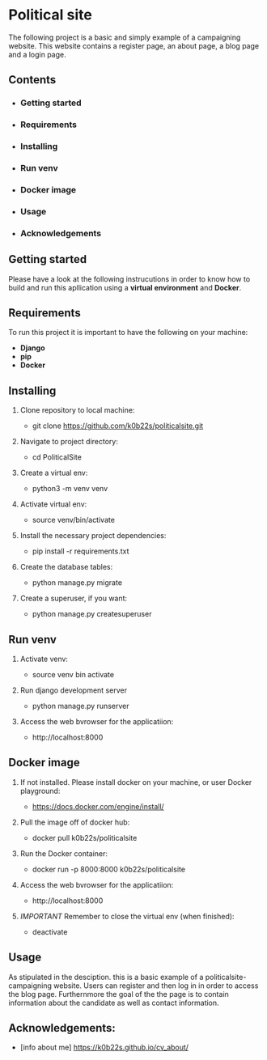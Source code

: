 # Political site

The following project is a basic and simply example of a campaigning website. This website contains a register page, an about page, a blog page and a login page.

## Contents

- ### Getting started
- ### Requirements
- ### Installing
- ### Run venv
- ### Docker image
- ### Usage
- ### Acknowledgements

## Getting started

Please have a look at the following instrucutions in order to know how to build and run this apllication using a **virtual environment** and **Docker**.

## Requirements

To run this project it is important to have the following on your machine:

- **Django**
- **pip**
- **Docker**

## Installing

1. Clone repository to local machine:
    - git clone https://github.com/k0b22s/politicalsite.git

2. Navigate to project directory:
    - cd PoliticalSite

3. Create a virtual env:
    - python3 -m venv venv

4. Activate virtual env:
    - source venv/bin/activate

5. Install the necessary project dependencies:    
    - pip install -r requirements.txt

6. Create the database tables:
    - python manage.py migrate

7. Create a superuser, if you want:
    - python manage.py createsuperuser


## Run venv

1. Activate venv:
    - source venv bin activate

2. Run django development server
    - python manage.py runserver

3. Access the web bvrowser for the applicatiion:
    - http://localhost:8000


## Docker image

1. If not installed. Please install docker on your machine, or user    Docker playground:
    - https://docs.docker.com/engine/install/

2. Pull the image off of docker hub:
    - docker pull k0b22s/politicalsite

3. Run the Docker container:
    - docker run -p 8000:8000 k0b22s/politicalsite

4. Access the web bvrowser for the applicatiion:
    - http://localhost:8000

5. *IMPORTANT* Remember to close the virtual env (when finished):
    - deactivate

## Usage

As stipulated in the desciption. this is a basic example of a politicalsite-campaigning website. Users can register and then log in in order to access the blog page. Furthernmore the goal of the the page is to contain information about the candidate as well as contact information.

## Acknowledgements:

- [info about me] https://k0b22s.github.io/cv_about/
